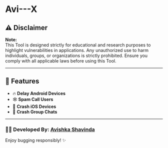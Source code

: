 # Avi---X


## ⚠️ Disclaimer

**Note:**  
This Tool is designed strictly for educational and research purposes to highlight vulnerabilities in applications. Any unauthorized use to harm individuals, groups, or organizations is strictly prohibited. Ensure you comply with all applicable laws before using this Tool.

---

## 🌟 Features

- 🔥 **Delay Android Devices**  
- 🕸️ **Spam Call Users**
- 🍏 **Crash iOS Devices**  
- 💬 **Crash Group Chats**

---


### 👨‍💻 Developed By: **[Avishka Shavinda](https://github.com/avishka33)**

Enjoy bugging responsibly! ✨
